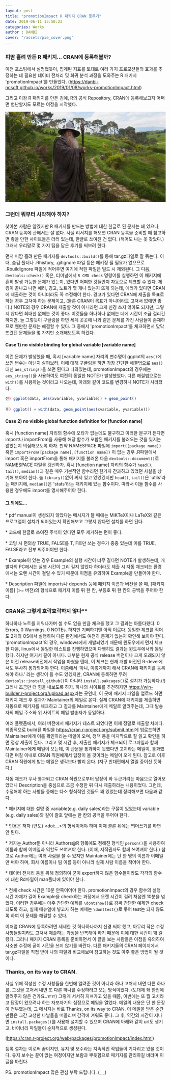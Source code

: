 ```yaml
---
layout: post
title: "promotionImpact R 패키지 CRAN 등록기"
date: 2019-06-11 13:50:23
categories: Works
author : DANBI
cover: "/assets/pie_cover.png"
---
```




### **피땀 흘려 만든 R 패키지... CRAN에 등록해볼까?**

이전 포스팅에서 설명했듯이, 집계된 지표를 토대로 여러 가지 프로모션들의 효과를 추정하는 데 필요한 데이터 전처리 및 회귀 분석 과정을 도와주는 R 패키지 'promotionImpact'를 만들었다. (<https://danbi-ncsoft.github.io/works/2019/01/08/works-promotionImpact.html>)

그리고 이왕 R 패키지를 만든 김에, R의 공식 Repository, CRAN에 등록해보고자 어쩌면 험난할지도 모르는 여정을 시작했다.

 

<img src="/assets/pie.png" style="width:6in" />

 

### **그런데 뭐부터 시작해야 하지?**

찾아본 사람은 알겠지만 R 패키지를 만드는 방법에 대한 한글로 된 문서는 꽤 있으나, CRAN 등록에 관해서는 잘 없다. 사실 리서치를 해보면 CRAN 등록을 준비할 때 참고하면 좋을 만한 사이트들은 더러 있는데, 한글로 쓰여진 건 없다. (적어도 나는 못 찾았다.) 그래서 우리말로 몇 가지 팁을 담은 후기를 써보려 한다. 

먼저 피땀 흘려 만든 패키지를 `devtools::build()`를 통해 tar.gz파일로 잘 묶는다. 이때, 숨김 폴더나 .Rhistory, .gitignore 파일 등은 패키징 될 필요가 없으므로 .Rbuildignore 파일에 적어주면 여기에 적힌 파일은 빌드 시 제외된다. 그 다음, `devtools::check()` 혹은, 터미널에서 `R CMD check` 명령어를 실행하면 이 패키지에 흔히 발생 가능한 문제가 있는지, 있다면 어떠한 것들인지 자동으로 체크할 수 있다. 체킹이 끝나고 나면 에러, 경고, 노트가 몇 개나 있는지 뜨게 되는데, 에러가 있다면 CRAN에 제출하는 것이 아니더라도 꼭 수정해야 한다. 경고가 있다면 CRAN에 제출을 목표로 하는 경우 고쳐야 하는 문제이고, (물론 CRAN이 목표가 아니더라도 고쳐서 없애면 좋다.) NOTE의 경우 CRAN에 제출할 것이 아니라면 크게 신경 쓰지 않아도 되지만, 그렇지 않다면 최대한 없애는 것이 좋다. 이것들을 하나하나 없애는 데에 시간이 조금 걸리긴 하지만, 늘 그렇듯이 구글링을 하면 세계 곳곳에 나와 같은 문제를 가진 사람들이 존재하므로 웬만한 문제는 해결할 수 있다. 그 중에서 'promotionImpact'를 체크하면서 맞닥뜨렸던 문제들을 몇 가지만 소개해보도록 하겠다.

  

#### Case 1) no visible binding for global variable [variable name]

이런 문제가 발생했을 때, 혹시 [variable name] 자리의 변수명이 ggplot의 `aes()`에 쓰인 변수는 아닌지 살펴보라. 이에 대해 구글링을 하면 가장 간단한 해결법으로 `aes()`대신 `aes_string()`을 쓰면 된다고 나와있는데, promotionImpact의 경우에는 `aes_string()`을 사용하여도 여전히 동일한 NOTE가 발생했었다. 다른 해결법으로는 `with()`를 사용하는 것이라고 나오는데, 아래와 같이 코드를 변경하니 NOTE가 사라졌다.



 ```R
전) ggplot(data, aes(xvariable, yvariable)) + geom_point()

후) ggplot() + with(data, geom_point(aes(xvariable, yvariable)))
 ```



 

#### Case 2) no visible global function definition for [function name]

혹시 [function name] 자리의 함수에 오타가 없는데도 불구하고 이러한 문구가 뜬다면 import나 importFrom을 사용해 해당 함수가 포함된 패키지를 불러오는 것을 잊지는 않았는지 의심해보도록 하자. 만약 NAMESPACE 파일에 `import([package name])` 혹은 `importFrom([package name],[function name])` 이 없는 경우 .R파일에서 import 혹은 importFrom을 통해 패키지를 불러온 다음 `devtools::document()`로 NAMESPACE 파일을 갱신하자. 혹시 [function name] 자리의 함수가 `head()`, `tail()`, `median()`과 같은 매우 기본적인 함수라면 한가지 간과하고 있었던 사실을 상기해 보아야 한다. 늘 `library()`없이 써서 잊고 있었겠지만 `head()`, `tail()`은 'utils'라는 패키지에, `median()`은 'stats'라는 패키지에 있는 함수이다. 따라서 이들 함수를 사용한 경우에도 import를 명시해주어야 한다.

  

#### 그 외에도…

\* pdf manual이 생성되지 않았다는 메시지가 뜰 때에는 MiKTeX이나 LaTeX와 같은 프로그램이 설치가 되어있는지 확인해보고 그렇지 않다면 설치를 하면 된다.

\* 코드에 한글로 쓰여진 주석이 있다면 모두 제거하는 편이 좋다.

\* 코딩 시 편의상 TRUE, FALSE를 T, F로만 쓰는 경우가 종종 있는데 이를 TRUE, FALSE라고 전부 써주어야만 한다. 

\* Example이 있는 경우 Example의 실행 시간이 너무 길다면 NOTE가 발생하는데, 개발자의 PC에서는 실행 시간이 그리 길지 않았다 하더라도 제출 시 자동 체크되는 환경에서는 오랜 시간이 걸릴 수 있기 때문에 이점을 유의하여 Example을 만들어야 한다.

\* Description 파일에 imports나 depends 등에 패키지 이름과 버전을 쓸 때, [패키지이름] (>= 버전)의 형식으로 패키지 이름 뒤 한 칸, 부등호 뒤 한 칸의 공백을 주어야 한다.

  

### CRAN은 그렇게 호락호락하지 않다**

하나하나 노트를 지워나가며 셀 수도 없을 만큼 체크를 했고 그 결과는 아름다웠다. 0 Errors, 0 Warnings, 0 NOTEs. 하지만 기뻐하기엔 아직 이르다. 동일한 체크를 적어도 2개의 OS에서 실행하여 다른 환경에서도 여전히 문제가 없는지 확인해 보아야 한다. 'promotionImpact'의 경우, windows에서 개발되었기 때문에 윈도우에서 먼저 체크한 다음, linux에서 동일한 테스트를 진행하였으며 다행히도 결과는 윈도우에서와 동일했다. 하지만 여기서 끝이 아니다. 대부분 현재 공식 release 버전이나 크게 오래되지 않은 이전 release버전에서 작업을 마쳤을 텐데, 이 체크는 현재 개발 버전인 R-devel에서도 무사히 통과되어야 한다. 이쯤에서 ‘아니, 이렇게까지 해서 CRAN에 패키지를 등록해야 하나.’ 라는 생각이 들 수도 있겠지만, CRAN에 등록하면 무려 `devtools::install_github()`이 아니라 `install.pakcages()`로 설치가 가능하다.(!) 그러니 조금만 더 힘을 내보도록 하자. 하나의 사이트를 추천하자면 <https://win-builder.r-project.org/upload.aspx>라는 곳인데, 이 곳에 패키지 파일을 업로드 하면 패키지 체크 후 결과가 Maintainer의 메일로 온다. 실제 CRAN에 패키지를 제출하면 자동으로 패키지를 체크하고 그 결과를 Maintainer에게 메일로 알려주는데, 그때 발송자의 메일 주소와 위 사이트의 메일 발송자가 동일하다.

여러 플랫폼에서, 여러 버전에서 패키지가 테스트 되었다면 이제 정말로 제출할 차례다. 최종적으로 build된 파일을 <https://cran.r-project.org/submit.html>에 업로드하면 Maintainer에게 이를 확인하라는 메일이 오며, 정책 등을 마지막으로 잘 읽고 확인을 하면 정상 제출이 된다. 그리고 몇 시간 후, 제출한 패키지가 체크되어 로그파일과 함께 Maintainer에게 메일이 오는데, 이 관문을 통과하지 못했다면 고치라는 메일이, 통과했다면 며칠 이내로 CRAN 직원에게서 답장이 올 것이라는 메일이 오게 된다. 참고로 이후 CRAN 직원에게 받는 메일은 생각보다 빨리 온다. (지구 반대편에서 열일 중이신 듯하다.)

자동 체크가 무사 통과되고 CRAN 직원으로부터 답장이 와 두근거리는 마음으로 열어보았더니 Description을 중심으로 조금 수정한 뒤 다시 제출하라는 내용이었다. 그런데, 수정해야 하는 사항들 중에는 다소 형식적인 것들도 꽤 있었는데 정리해보면 다음과 같다.

\* 패키지에 대한 설명 중 variable(e.g. daily sales)라는 구절이 있었는데 variable (e.g. daily sales)와 같이 괄호 앞에는 한 칸의 공백을 두어야 한다. 

\* 인용은 저자 (년도) &lt;doi:…&gt;의 형식이어야 하며 이때 콜론 뒤에는 띄어쓰기를 하면 안 된다.

\* 저자는 Author뿐 아니라 Authors@R 항목에도 정해진 형식인 `person()`을 사용하여 이름과 함께 이메일과 역할도 쓰여져야 한다. (이때, 저작권자도 함께 쓰여져야 한다.) 참고로 Author에는 여러 사람을 쓸 수 있지만 Maintainer에는 단 한 명의 이름과 이메일만 써야 하며, 회사 이름이나 팀 이름 등이 아니라 실제 사람 이름을 적어야 한다. 

\* 데이터 전처리 등을 위해 정의하여 굳이 export하지 않은 함수들이라도 각각의 함수에 대한 Rd파일이 man폴더에 있어야 한다. 

\* 전체 check 시간은 10분 안쪽이어야 한다. promotionImpact의 경우 함수의 실행 시간 자체가 길어 Example을 check하는 과정에서 오랜 시간이 걸려 처음엔 10분을 넘었다. 이러한 경우에는 아주 간단한 예제를 `\dontshow{}`로 감싸 간단한 예제만 check 되도록 하고, 실제 매뉴얼에 넣고자 하는 예제는 `\donttest{}`로 묶어 test는 되지 않도록 하여 이 문제를 해결할 수 있다.

이처럼 CRAN에 등록하려면 세세한 것 하나하나까지 신경 써야 했고, 아무리 작은 수정사항들일지라도 고쳐서 제출하는 과정을 반복해야 하기 때문에 이에 대한 시간이 꽤 걸렸다. 그러니 패키지 CRAN 등록을 준비하면서 이 글을 보는 사람들은 이점을 유의하여 사소한 수정에 굳이 시간을 쓰지 않기를 바란다. 다른 패키지들의 CRAN 페이지에서 tar.gz파일을 직접 받아 나의 파일과 비교해보며 참고하는 것도 아주 좋은 방법이 될 것이다.

 

### Thanks, on its way to CRAN.

사실 위에 작성한 수정 사항들을 한번에 알려준 것이 아니라 하나 고쳐서 내면 다른 하나를, 그것을 고쳐서 내면 또 다른 하나를 수정하라고 오는 방식이었다. (도대체 왜 한번에 알려주지 않은 건가요..ㅠㅠ) 그렇게 서서히 지쳐가고 있을 때쯤, 이번에는 또 뭘 고치라고 답장이 왔으려나 하는 자포자기의 심정으로 메일을 열었다. 메일의 내용은 단 한 문장이 전부였는데, 그 메시지는 바로 Thanks, on its way to CRAN. 이 메일을 받은 순간만큼은 그간 고생한 나날들을 떠올리며 감격에 겨워도 좋다. 그 후, 약간의 시간이 지나면 `install.packages()`를 사용해 설치할 수 있으며 CRAN에 아래와 같이 url도 생기고, 바이너리 파일들이 순차적으로 생성된다.

(<https://cran.r-project.org/web/packages/promotionImpact/index.html>)

등록 절차는 이로써 끝이지만, 유지 및 보수라는 지속적인 작업들이 기다리고 있을 것이다. 유지 보수는 끝이 없는 여정이지만 보람과 뿌듯함으로 패키지를 관리하길 바라며 이 글을 마친다.

PS. promotionImpact 많은 관심 부탁 드립니다. (_ _)

